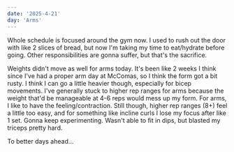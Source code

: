 ```yaml
---
date: '2025-4-21'
day: 'Arms'
---
```


Whole schedule is focused around the gym now. I used to rush out the door with like 2 slices of bread, but now I'm taking my time to eat/hydrate before going. Other responsibilities are gonna suffer, but that's the sacrifice.

Weights didn't move as well for arms today. It's been like 2 weeks I think since I've had a proper arm day at McComas, so I think the form got a bit rusty. I think I can go a little heavier though, especially for bicep movements. I've generally stuck to higher rep ranges for arms because the weight that'd be manageable at 4-6 reps would mess up my form. For arms, I like to have the feeling/contraction. Still though, higher rep ranges (8+) feel a little too easy, and for something like incline curls I lose my focus after like 1 set. Gonna keep experimenting. Wasn't able to fit in dips, but blasted my triceps pretty hard.

To better days ahead...